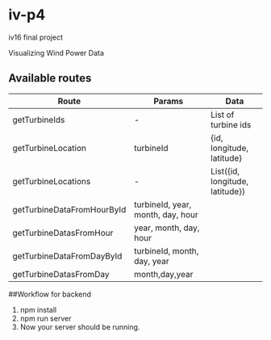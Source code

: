 # iv-p4
iv16 final project

Visualizing Wind Power Data

## Available routes
|Route|Params|Data|
|-----|----|------|
|getTurbineIds|-|List of turbine ids |
|getTurbineLocation|turbineId| {id, longitude, latitude}|
|getTurbineLocations|-|List({id, longitude, latitude})
|getTurbineDataFromHourById|turbineId, year, month, day, hour|
|getTurbineDatasFromHour|year, month, day, hour|
|getTurbineDataFromDayById|turbineId, month, day, year|
|getTurbineDatasFromDay|month,day,year|


##Workflow for backend
1. npm install
2. npm run server
3. Now your server should be running.
